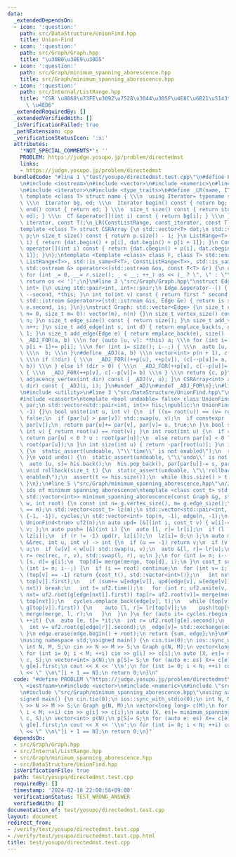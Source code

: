 ```yaml
---
data:
  _extendedDependsOn:
  - icon: ':question:'
    path: src/DataStructure/UnionFind.hpp
    title: Union-Find
  - icon: ':question:'
    path: src/Graph/Graph.hpp
    title: "\u30B0\u30E9\u30D5"
  - icon: ':question:'
    path: src/Graph/minimum_spanning_aborescence.hpp
    title: src/Graph/minimum_spanning_aborescence.hpp
  - icon: ':question:'
    path: src/Internal/ListRange.hpp
    title: "CSR \u8868\u73FE\u3092\u7528\u3044\u305F\u4E8C\u6B21\u5143\u914D\u5217\
      \ \u4ED6"
  _extendedRequiredBy: []
  _extendedVerifiedWith: []
  _isVerificationFailed: true
  _pathExtension: cpp
  _verificationStatusIcon: ':x:'
  attributes:
    '*NOT_SPECIAL_COMMENTS*': ''
    PROBLEM: https://judge.yosupo.jp/problem/directedmst
    links:
    - https://judge.yosupo.jp/problem/directedmst
  bundledCode: "#line 1 \"test/yosupo/directedmst.test.cpp\"\n#define PROBLEM \"https://judge.yosupo.jp/problem/directedmst\"\
    \n#include <iostream>\n#include <vector>\n#include <numeric>\n#line 4 \"src/Internal/ListRange.hpp\"\
    \n#include <iterator>\n#include <type_traits>\n#define _LR(name, IT, CT) \\\n\
    \ template <class T> struct name { \\\n  using Iterator= typename std::vector<T>::IT;\
    \ \\\n  Iterator bg, ed; \\\n  Iterator begin() const { return bg; } \\\n  Iterator\
    \ end() const { return ed; } \\\n  size_t size() const { return std::distance(bg,\
    \ ed); } \\\n  CT &operator[](int i) const { return bg[i]; } \\\n }\n_LR(ListRange,\
    \ iterator, const T);\n_LR(ConstListRange, const_iterator, const T);\n#undef _LR\n\
    template <class T> struct CSRArray {\n std::vector<T> dat;\n std::vector<int>\
    \ p;\n size_t size() const { return p.size() - 1; }\n ListRange<T> operator[](int\
    \ i) { return {dat.begin() + p[i], dat.begin() + p[i + 1]}; }\n ConstListRange<T>\
    \ operator[](int i) const { return {dat.cbegin() + p[i], dat.cbegin() + p[i +\
    \ 1]}; }\n};\ntemplate <template <class> class F, class T> std::enable_if_t<std::disjunction_v<std::is_same<F<T>,\
    \ ListRange<T>>, std::is_same<F<T>, ConstListRange<T>>, std::is_same<F<T>, CSRArray<T>>>,\
    \ std::ostream &> operator<<(std::ostream &os, const F<T> &r) {\n os << '[';\n\
    \ for (int _= 0, __= r.size(); _ < __; ++_) os << (_ ? \", \" : \"\") << r[_];\n\
    \ return os << ']';\n}\n#line 3 \"src/Graph/Graph.hpp\"\nstruct Edge: std::pair<int,\
    \ int> {\n using std::pair<int, int>::pair;\n Edge &operator--() { return --first,\
    \ --second, *this; }\n int to(int v) const { return first ^ second ^ v; }\n friend\
    \ std::istream &operator>>(std::istream &is, Edge &e) { return is >> e.first >>\
    \ e.second, is; }\n};\nstruct Graph: std::vector<Edge> {\n size_t n;\n Graph(size_t\
    \ n= 0, size_t m= 0): vector(m), n(n) {}\n size_t vertex_size() const { return\
    \ n; }\n size_t edge_size() const { return size(); }\n size_t add_vertex() { return\
    \ n++; }\n size_t add_edge(int s, int d) { return emplace_back(s, d), size() -\
    \ 1; }\n size_t add_edge(Edge e) { return emplace_back(e), size() - 1; }\n#define\
    \ _ADJ_FOR(a, b) \\\n for (auto [u, v]: *this) a; \\\n for (int i= 0; i < n; ++i)\
    \ p[i + 1]+= p[i]; \\\n for (int i= size(); i--;) { \\\n  auto [u, v]= (*this)[i];\
    \ \\\n  b; \\\n }\n#define _ADJ(a, b) \\\n vector<int> p(n + 1), c(size() << !dir);\
    \ \\\n if (!dir) { \\\n  _ADJ_FOR((++p[u], ++p[v]), (c[--p[u]]= a, c[--p[v]]=\
    \ b)) \\\n } else if (dir > 0) { \\\n  _ADJ_FOR(++p[u], c[--p[u]]= a) \\\n } else\
    \ { \\\n  _ADJ_FOR(++p[v], c[--p[v]]= b) \\\n } \\\n return {c, p}\n CSRArray<int>\
    \ adjacency_vertex(int dir) const { _ADJ(v, u); }\n CSRArray<int> adjacency_edge(int\
    \ dir) const { _ADJ(i, i); }\n#undef _ADJ\n#undef _ADJ_FOR\n};\n#line 2 \"src/Graph/minimum_spanning_aborescence.hpp\"\
    \n#include <utility>\n#line 3 \"src/DataStructure/UnionFind.hpp\"\n#include <algorithm>\n\
    #include <cassert>\ntemplate <bool undoable= false> class UnionFind {\n std::vector<int>\
    \ par;\n std::vector<std::pair<int, int>> his;\npublic:\n UnionFind(int n): par(n,\
    \ -1) {}\n bool unite(int u, int v) {\n  if ((u= root(u)) == (v= root(v))) return\
    \ false;\n  if (par[u] > par[v]) std::swap(u, v);\n  if constexpr (undoable) his.emplace_back(v,\
    \ par[v]);\n  return par[u]+= par[v], par[v]= u, true;\n }\n bool same(int u,\
    \ int v) { return root(u) == root(v); }\n int root(int u) {\n  if constexpr (undoable)\
    \ return par[u] < 0 ? u : root(par[u]);\n  else return par[u] < 0 ? u : par[u]=\
    \ root(par[u]);\n }\n int size(int u) { return -par[root(u)]; }\n int time() const\
    \ {\n  static_assert(undoable, \"\\'time\\' is not enabled\");\n  return his.size();\n\
    \ }\n void undo() {\n  static_assert(undoable, \"\\'undo\\' is not enabled\");\n\
    \  auto [u, s]= his.back();\n  his.pop_back(), par[par[u]]-= s, par[u]= s;\n }\n\
    \ void rollback(size_t t) {\n  static_assert(undoable, \"\\'rollback\\' is not\
    \ enabled\");\n  assert(t <= his.size());\n  while (his.size() > t) undo();\n\
    \ }\n};\n#line 5 \"src/Graph/minimum_spanning_aborescence.hpp\"\n// return edge\
    \ ids of minimum spanning aborescence\ntemplate <class cost_t> std::pair<cost_t,\
    \ std::vector<int>> minimum_spanning_aborescence(const Graph &g, std::vector<cost_t>\
    \ w, int root) {\n const int n= g.vertex_size(), m= g.edge_size();\n assert((int)w.size()\
    \ == m);\n std::vector<cost_t> lz(m);\n std::vector<std::pair<int, int>> lr(m,\
    \ {-1, -1}), cycles;\n std::vector<int> top(n, -1), edge(n, -1);\n UnionFind uf(n);\n\
    \ UnionFind<true> uf2(n);\n auto upd= [&](int i, cost_t v) { w[i]-= v, lz[i]+=\
    \ v; };\n auto push= [&](int i) {\n  auto [l, r]= lr[i];\n  if (l != -1) upd(l,\
    \ lz[i]);\n  if (r != -1) upd(r, lz[i]);\n  lz[i]= 0;\n };\n auto merge= [&](auto\
    \ &&rec, int u, int v) -> int {\n  if (u == -1) return v;\n  if (v == -1) return\
    \ u;\n  if (w[v] < w[u]) std::swap(u, v);\n  auto &[l, r]= lr[u];\n  return push(u),\
    \ r= rec(rec, r, v), std::swap(l, r), u;\n };\n for (int i= m; i--;) {\n  auto\
    \ [s, d]= g[i];\n  top[d]= merge(merge, top[d], i);\n }\n cost_t sum= 0;\n for\
    \ (int i= n; i--;) {\n  if (i == root) continue;\n  for (int v= i;;) {\n   if\
    \ (top[v] == -1) return {cost_t(), std::vector<int>()};\n   int nxt= uf2.root(g[edge[v]=\
    \ top[v]].first);\n   if (sum+= w[edge[v]], upd(edge[v], w[edge[v]]); uf.unite(v,\
    \ nxt)) break;\n   int t= uf2.time();\n   for (int r; uf2.unite(v, nxt); v= r,\
    \ nxt= uf2.root(g[edge[nxt]].first)) top[r= uf2.root(v)]= merge(merge, top[v],\
    \ top[nxt]);\n   cycles.emplace_back(edge[v], t);\n   while (top[v] != -1 && uf2.same(v,\
    \ g[top[v]].first)) {\n    auto [l, r]= lr[top[v]];\n    push(top[v]), top[v]=\
    \ merge(merge, l, r);\n   }\n  }\n }\n for (auto it= cycles.rbegin(); it != cycles.rend();\
    \ ++it) {\n  auto [e, t]= *it;\n  int r= uf2.root(g[e].second);\n  uf2.rollback(t);\n\
    \  int v= uf2.root(g[edge[r]].second);\n  edge[v]= std::exchange(edge[r], e);\n\
    \ }\n edge.erase(edge.begin() + root);\n return {sum, edge};\n}\n#line 7 \"test/yosupo/directedmst.test.cpp\"\
    \nusing namespace std;\nsigned main() {\n cin.tie(0);\n ios::sync_with_stdio(0);\n\
    \ int N, M, S;\n cin >> N >> M >> S;\n Graph g(N, M);\n vector<long long> c(M);\n\
    \ for (int i= 0; i < M; ++i) cin >> g[i] >> c[i];\n auto [X, es]= minimum_spanning_aborescence(g,\
    \ c, S);\n vector<int> p(N);\n p[S]= S;\n for (auto e: es) X+= c[e], p[g[e].second]=\
    \ g[e].first;\n cout << X << '\\n';\n for (int i= 0; i < N; ++i) cout << p[i]\
    \ << \" \\n\"[i + 1 == N];\n return 0;\n}\n"
  code: "#define PROBLEM \"https://judge.yosupo.jp/problem/directedmst\"\n#include\
    \ <iostream>\n#include <vector>\n#include <numeric>\n#include \"src/Graph/Graph.hpp\"\
    \n#include \"src/Graph/minimum_spanning_aborescence.hpp\"\nusing namespace std;\n\
    signed main() {\n cin.tie(0);\n ios::sync_with_stdio(0);\n int N, M, S;\n cin\
    \ >> N >> M >> S;\n Graph g(N, M);\n vector<long long> c(M);\n for (int i= 0;\
    \ i < M; ++i) cin >> g[i] >> c[i];\n auto [X, es]= minimum_spanning_aborescence(g,\
    \ c, S);\n vector<int> p(N);\n p[S]= S;\n for (auto e: es) X+= c[e], p[g[e].second]=\
    \ g[e].first;\n cout << X << '\\n';\n for (int i= 0; i < N; ++i) cout << p[i]\
    \ << \" \\n\"[i + 1 == N];\n return 0;\n}"
  dependsOn:
  - src/Graph/Graph.hpp
  - src/Internal/ListRange.hpp
  - src/Graph/minimum_spanning_aborescence.hpp
  - src/DataStructure/UnionFind.hpp
  isVerificationFile: true
  path: test/yosupo/directedmst.test.cpp
  requiredBy: []
  timestamp: '2024-02-18 22:00:56+09:00'
  verificationStatus: TEST_WRONG_ANSWER
  verifiedWith: []
documentation_of: test/yosupo/directedmst.test.cpp
layout: document
redirect_from:
- /verify/test/yosupo/directedmst.test.cpp
- /verify/test/yosupo/directedmst.test.cpp.html
title: test/yosupo/directedmst.test.cpp
---
```

